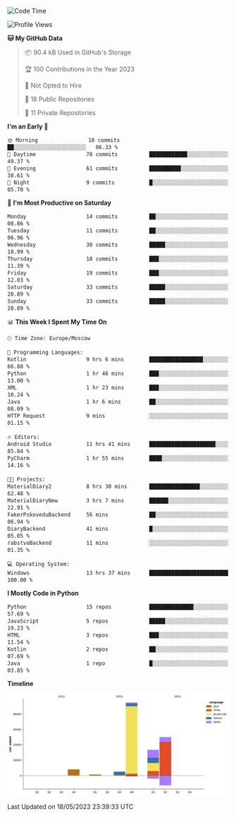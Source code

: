 <!--START_SECTION:waka-->
![Code Time](http://img.shields.io/badge/Code%20Time-97%20hrs%2017%20mins-blue)

![Profile Views](http://img.shields.io/badge/Profile%20Views-0-blue)

**🐱 My GitHub Data** 

> 📦 90.4 kB Used in GitHub's Storage 
 > 
> 🏆 100 Contributions in the Year 2023
 > 
> 🚫 Not Opted to Hire
 > 
> 📜 18 Public Repositories 
 > 
> 🔑 11 Private Repositories 
 > 
**I'm an Early 🐤** 

```text
🌞 Morning                10 commits          ██░░░░░░░░░░░░░░░░░░░░░░░   06.33 % 
🌆 Daytime                78 commits          ████████████░░░░░░░░░░░░░   49.37 % 
🌃 Evening                61 commits          ██████████░░░░░░░░░░░░░░░   38.61 % 
🌙 Night                  9 commits           █░░░░░░░░░░░░░░░░░░░░░░░░   05.70 % 
```
📅 **I'm Most Productive on Saturday** 

```text
Monday                   14 commits          ██░░░░░░░░░░░░░░░░░░░░░░░   08.86 % 
Tuesday                  11 commits          ██░░░░░░░░░░░░░░░░░░░░░░░   06.96 % 
Wednesday                30 commits          █████░░░░░░░░░░░░░░░░░░░░   18.99 % 
Thursday                 18 commits          ███░░░░░░░░░░░░░░░░░░░░░░   11.39 % 
Friday                   19 commits          ███░░░░░░░░░░░░░░░░░░░░░░   12.03 % 
Saturday                 33 commits          █████░░░░░░░░░░░░░░░░░░░░   20.89 % 
Sunday                   33 commits          █████░░░░░░░░░░░░░░░░░░░░   20.89 % 
```


📊 **This Week I Spent My Time On** 

```text
🕑︎ Time Zone: Europe/Moscow

💬 Programming Languages: 
Kotlin                   9 hrs 6 mins        █████████████████░░░░░░░░   66.88 % 
Python                   1 hr 46 mins        ███░░░░░░░░░░░░░░░░░░░░░░   13.00 % 
XML                      1 hr 23 mins        ███░░░░░░░░░░░░░░░░░░░░░░   10.24 % 
Java                     1 hr 6 mins         ██░░░░░░░░░░░░░░░░░░░░░░░   08.09 % 
HTTP Request             9 mins              ░░░░░░░░░░░░░░░░░░░░░░░░░   01.15 % 

🔥 Editors: 
Android Studio           11 hrs 41 mins      █████████████████████░░░░   85.84 % 
PyCharm                  1 hr 55 mins        ████░░░░░░░░░░░░░░░░░░░░░   14.16 % 

🐱‍💻 Projects: 
MaterialDiary2           8 hrs 30 mins       ████████████████░░░░░░░░░   62.48 % 
MaterialDiaryNew         3 hrs 7 mins        ██████░░░░░░░░░░░░░░░░░░░   22.91 % 
FakerPskoveduBackend     56 mins             ██░░░░░░░░░░░░░░░░░░░░░░░   06.94 % 
DiaryBackend             41 mins             █░░░░░░░░░░░░░░░░░░░░░░░░   05.05 % 
rabstvoBackend           11 mins             ░░░░░░░░░░░░░░░░░░░░░░░░░   01.35 % 

💻 Operating System: 
Windows                  13 hrs 37 mins      █████████████████████████   100.00 % 
```

**I Mostly Code in Python** 

```text
Python                   15 repos            ██████████████░░░░░░░░░░░   57.69 % 
JavaScript               5 repos             █████░░░░░░░░░░░░░░░░░░░░   19.23 % 
HTML                     3 repos             ███░░░░░░░░░░░░░░░░░░░░░░   11.54 % 
Kotlin                   2 repos             ██░░░░░░░░░░░░░░░░░░░░░░░   07.69 % 
Java                     1 repo              █░░░░░░░░░░░░░░░░░░░░░░░░   03.85 % 
```



**Timeline**

![Lines of Code chart](https://raw.githubusercontent.com/Adlemex/Adlemex/main/assets/bar_graph.png)


 Last Updated on 18/05/2023 23:39:33 UTC
<!--END_SECTION:waka-->
